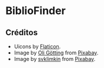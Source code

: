 # BiblioFinder

## Créditos

- Uicons by [Flaticon](https://www.flaticon.com/uicons).
- Image by [Oli Götting](https://pixabay.com/users/olivergotting-18505948/?utm_source=link-attribution&utm_medium=referral&utm_campaign=image&utm_content=5641389) from [Pixabay](https://pixabay.com//?utm_source=link-attribution&utm_medium=referral&utm_campaign=image&utm_content=5641389).
- Image by [svklimkin](https://pixabay.com/users/klimkin-1298145/?utm_source=link-attribution&utm_medium=referral&utm_campaign=image&utm_content=898333) from [Pixabay](https://pixabay.com//?utm_source=link-attribution&utm_medium=referral&utm_campaign=image&utm_content=898333).
